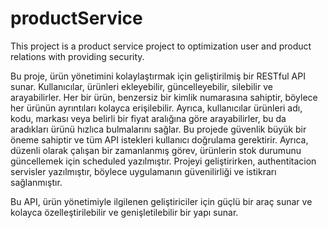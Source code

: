 # productService
This project is a product service project to optimization user and product relations with providing security.


Bu proje, ürün yönetimini kolaylaştırmak için geliştirilmiş bir RESTful API sunar. Kullanıcılar, ürünleri ekleyebilir, güncelleyebilir, silebilir ve arayabilirler. Her bir ürün, benzersiz bir kimlik numarasına sahiptir,
böylece her ürünün ayrıntıları kolayca erişilebilir. Ayrıca, kullanıcılar ürünleri adı, kodu, markası veya belirli bir fiyat aralığına göre arayabilirler, bu da aradıkları ürünü hızlıca bulmalarını sağlar.
Bu projede güvenlik büyük bir öneme sahiptir ve tüm API istekleri kullanıcı doğrulama gerektirir. Ayrıca, düzenli olarak çalışan bir zamanlanmış görev, ürünlerin stok durumunu güncellemek için scheduled yazılmıştır.
Projeyi geliştirirken, authentitacion servisler yazılmıştır, böylece uygulamanın güvenilirliği ve istikrarı sağlanmıştır.

Bu API, ürün yönetimiyle ilgilenen geliştiriciler için güçlü bir araç sunar ve kolayca özelleştirilebilir ve genişletilebilir bir yapı sunar.
